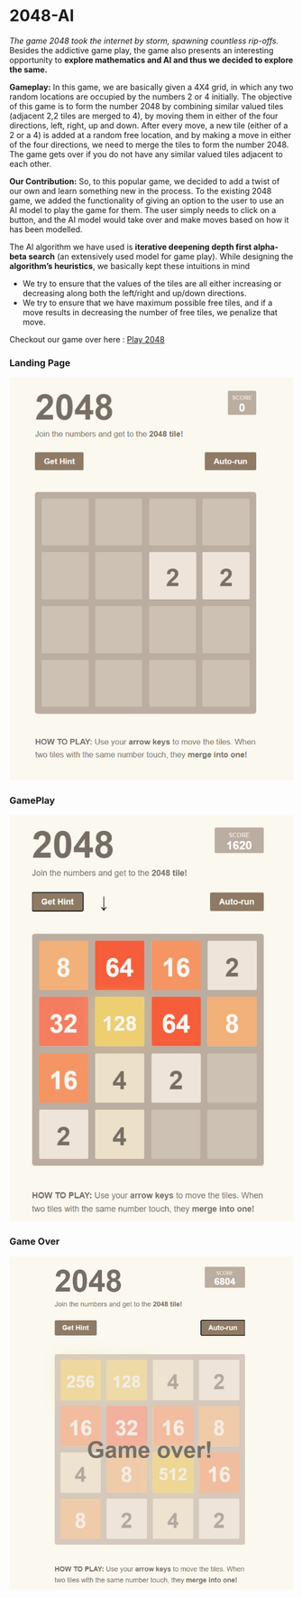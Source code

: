 # 2048-AI

*The game 2048 took the internet by storm, spawning countless rip-offs.*  Besides the addictive game play, the game also presents an  interesting opportunity to **explore mathematics and AI and thus we decided to explore the same.**

**Gameplay:** In this game, we are basically given a 4X4 grid, in which any two random locations are occupied by the numbers 2 or 4 initially. The objective of this game is to form the number 2048 by combining similar valued tiles (adjacent 2,2 tiles are merged to 4), by moving them in either of the four directions, left, right, up and down. After every move, a new tile (either of a 2 or a 4) is added at a random free location, and by making a move in either of the four directions, we need to merge the tiles to form the number 2048. The game gets over if you do not have any similar valued tiles adjacent to each other.

**Our Contribution:** So, to this popular game, we decided to add a twist of our own and learn something new in the process. To the existing 2048 game, we added the functionality of giving an option to the user to use an AI model to play the game for them. The user simply needs to click on a button, and the AI model would take over and make moves based on how it has been modelled.

The AI algorithm we have used is **iterative deepening depth first alpha-beta search** (an extensively used model for game play). While designing the **algorithm’s heuristics**, we basically kept these intuitions in mind
- We try to ensure that the values of the tiles are all either increasing or decreasing along both the left/right and up/down directions.
- We try to ensure that we have maximum possible free tiles, and if a move results in decreasing the number of free tiles, we penalize that move.

Checkout our game over here : [Play 2048](https://saksham117.github.io/2048-AI/)


### Landing Page
![](https://github.com/saksham117/2048-AI/blob/gh-pages/Screenshots/home.png)


### GamePlay
![](https://github.com/saksham117/2048-AI/blob/gh-pages/Screenshots/gameplay.jpeg)


### Game Over
![](https://github.com/saksham117/2048-AI/blob/gh-pages/Screenshots/game_over.jpeg)
